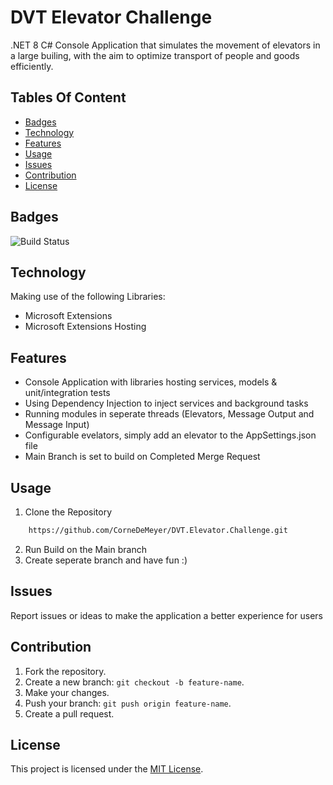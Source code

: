 # DVT Elevator Challenge
.NET 8 C# Console Application that simulates the movement of elevators in a large builing, with the aim to optimize transport of people and goods efficiently.

## Tables Of Content
- [Badges](#Badges)
- [Technology](#Technology)
- [Features](#Features)
- [Usage](#Usage)
- [Issues](#Issues)
- [Contribution](#Contribution)
- [License](#License)

## Badges
![Build Status](https://github.com/CorneDeMeyer/DVT.Elevator.Challenge/actions/workflows/dotnet.yml/badge.svg?branch=main)

## Technology
Making use of the following Libraries:
- Microsoft Extensions
- Microsoft Extensions Hosting

## Features
- Console Application with libraries hosting services, models & unit/integration tests
- Using Dependency Injection to inject services and background tasks
- Running modules in seperate threads (Elevators, Message Output and Message Input)
- Configurable evelators, simply add an elevator to the AppSettings.json file
- Main Branch is set to build on Completed Merge Request

## Usage
1. Clone the Repository
```bash
	https://github.com/CorneDeMeyer/DVT.Elevator.Challenge.git
```
2. Run Build on the Main branch
3. Create seperate branch and have fun :)

## Issues
Report issues or ideas to make the application a better experience for users

## Contribution
1. Fork the repository.
2. Create a new branch: `git checkout -b feature-name`.
3. Make your changes.
4. Push your branch: `git push origin feature-name`.
5. Create a pull request.

## License
This project is licensed under the [MIT License](LICENSE).